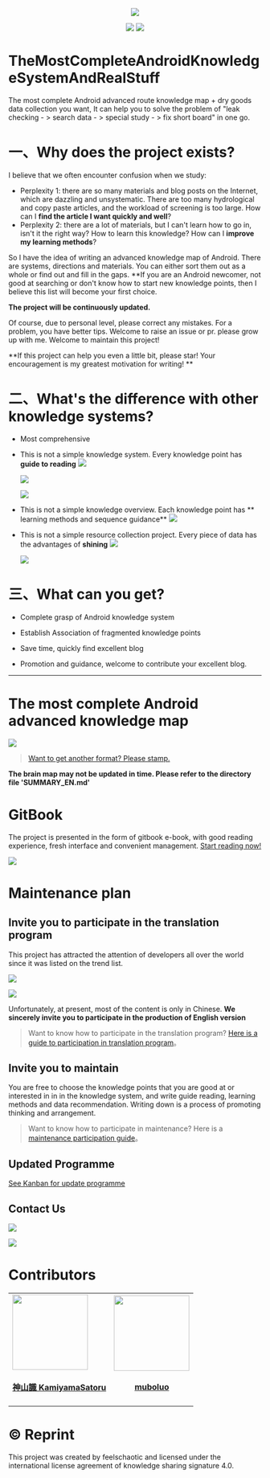 <p align='center'>
<img src='https://i.loli.net/2020/01/08/7HURql4otzYPivh.jpg'>
</p>

<p align='center'>
<a href="https://www.jianshu.com/u/79087863dce7"><img src="https://img.shields.io/badge/%E7%AE%80%E4%B9%A6-@FeelsChaotic-CD6839.svg?style=flat&colorA=ed6f59"></a>
<a href="https://juejin.im/user/58130890bf22ec0068821df3"><img src="https://img.shields.io/badge/%E6%8E%98%E9%87%91-@FeelsChaotic-00cccc.svg?style=flat&colorA=1970fe"></a>
</p>

# TheMostCompleteAndroidKnowledgeSystemAndRealStuff

The most complete Android advanced route knowledge map + dry goods data collection you want, It can help you to solve the problem of "leak checking - > search data - > special study - > fix short board" in one go.

# 一、Why does the project exists?

I believe that we often encounter confusion when we study:

- Perplexity 1: there are so many materials and blog posts on the Internet, which are dazzling and unsystematic. There are too many hydrological and copy paste articles, and the workload of screening is too large. How can I **find the article I want quickly and well**?
- Perplexity 2: there are a lot of materials, but I can't learn how to go in, isn't it the right way? How to learn this knowledge? How can I **improve my learning methods**?

So I have the idea of writing an advanced knowledge map of Android. There are systems, directions and materials. You can either sort them out as a whole or find out and fill in the gaps. **If you are an Android newcomer, not good at searching or don't know how to start new knowledge points, then I believe this list will become your first choice.

**The project will be continuously updated.**

Of course, due to personal level, please correct any mistakes. For a problem, you have better tips. Welcome to raise an issue or pr. please grow up with me. Welcome to maintain this project!

**If this project can help you even a little bit, please star! Your encouragement is my greatest motivation for writing! **

# 二、What's the difference with other knowledge systems?

- Most comprehensive
- This is not a simple knowledge system. Every knowledge point has **guide to reading** 
![](https://i.loli.net/2020/01/08/ABQPqLyZaFpwlCO.png)

  ![](https://i.loli.net/2020/01/08/xCf6vmsyqijko3u.png)

  ![](https://i.loli.net/2020/01/08/uN3BLiJ1GzRyXYE.png)

- This is not a simple knowledge overview. Each knowledge point has ** learning methods and sequence guidance**
![](https://i.loli.net/2020/01/08/jwalUBVmIFCAbDN.png)

- This is not a simple resource collection project. Every piece of data has the advantages of **shining** 
![](https://i.loli.net/2020/01/08/E9n73gaTDRylkus.png)

  ![](https://i.loli.net/2020/01/08/EhzDJgoXZtM45Ga.png)


# 三、What can you get?

- Complete grasp of Android knowledge system

- Establish Association of fragmented knowledge points

- Save time, quickly find excellent blog

- Promotion and guidance, welcome to contribute your excellent blog. 

---

# The most complete Android advanced knowledge map

![](https://s2.ax1x.com/2020/02/29/3yijJK.png)

> [Want to get another format? Please stamp.](https://github.com/feelschaotic/AndroidKnowledgeSystem/tree/master/AndroidAdvancedKnowledgeMap)

**The brain map may not be updated in time. Please refer to the directory file 'SUMMARY_EN.md'**

# GitBook

The project is presented in the form of gitbook e-book, with good reading experience, fresh interface and convenient management. [Start reading now!](https://feelschaotic.gitbook.io/android-knowledge-system/)

![](https://s2.ax1x.com/2020/01/09/lfQc24.md.png)

# Maintenance plan

## Invite you to participate in the translation program

This project has attracted the attention of developers all over the world since it was listed on the trend list.

![](https://i.loli.net/2020/01/08/28NiJmeg9bjOSQI.png)

![](https://i.loli.net/2020/01/04/xUMVP9TKCRZiWjb.png)

Unfortunately, at present, most of the content is only in Chinese. **We sincerely invite you to participate in the production of English version**

> Want to know how to participate in the translation program? [Here is a guide to participation in translation program](https://github.com/feelschaotic/AndroidKnowledgeSystem/wiki/%E7%BF%BB%E8%AF%91%E8%AE%A1%E5%88%92%E5%8F%82%E4%B8%8E%E6%8C%87%E5%8D%97)。

## Invite you to maintain

You are free to choose the knowledge points that you are good at or interested in in in the knowledge system, and write guide reading, learning methods and data recommendation. Writing down is a process of promoting thinking and arrangement.

> Want to know how to participate in maintenance? Here is a [maintenance participation guide](https://github.com/feelschaotic/AndroidKnowledgeSystem/wiki/%E7%BB%B4%E6%8A%A4%E5%8F%82%E4%B8%8E%E6%8C%87%E5%8D%97)。

## Updated Programme

[See Kanban for update programme](https://github.com/feelschaotic/AndroidKnowledgeSystem/projects/1)

## Contact Us

![](https://i.loli.net/2020/01/04/XTL5nBNpcfyQskt.jpg)

![](https://s2.ax1x.com/2020/01/14/lq185F.jpg)

# Contributors

<table id='team'>
    <tr>
        <td id='KamiyamaSatoru'><a href='https://github.com/KamiyamaSatoru'><img src='https://avatars2.githubusercontent.com/u/59816048?s=460&v=4' width="150px" height="150px"></a>
            <h4 align='center'><a href='https://blog.csdn.net/KamiyamaSatoru'>神山識 KamiyamaSatoru</a></h4>
        </td>
        <td id='muboluo'><a href='https://github.com/muboluo'><img src='https://avatars3.githubusercontent.com/u/16324311?s=460&v=4' width="150px" height="150px"></a>
            <h4 align='center'><a href='https://www.jianshu.com/u/2bbfed3d5132'>muboluo</a></h4>
       </td>
    </tr>
</table>

# ©️ Reprint

This project was created by feelschaotic and licensed under the international license agreement of knowledge sharing signature 4.0.
